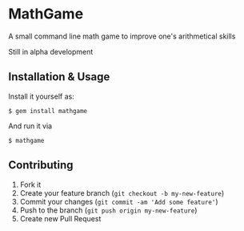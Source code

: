 # MathGame

A small command line math game to improve one's arithmetical skills

Still in alpha development

## Installation & Usage

Install it yourself as:

    $ gem install mathgame

And run it via

    $ mathgame

## Contributing

1. Fork it
2. Create your feature branch (`git checkout -b my-new-feature`)
3. Commit your changes (`git commit -am 'Add some feature'`)
4. Push to the branch (`git push origin my-new-feature`)
5. Create new Pull Request
